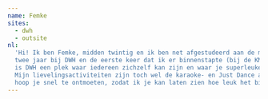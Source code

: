```yaml
---
name: Femke
sites:
  - dwh
  - outsite
nl:
  'Hi! Ik ben Femke, midden twintig en ik ben net afgestudeerd aan de master Jeugdliteratuur in Tilburg. Ik kom sinds
  twee jaar bij DWH en de eerste keer dat ik er binnenstapte (bij de KMG), voelde ik me meteen thuis. Voor mij
  is DWH een plek waar iedereen zichzelf kan zijn en waar je superleuke feestjes hebt en gezellig kan kletsen.
  Mijn lievelingsactiviteiten zijn toch wel de karaoke- en Just Dance avonden en natuurlijk de Kennismakingsgroep. Ik
  hoop je snel te ontmoeten, zodat ik je kan laten zien hoe leuk het bij DWH is! (:'
---
```


